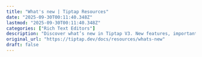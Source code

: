 ```yaml
---
title: "What's new | Tiptap Resources"
date: "2025-09-30T00:11:40.348Z"
lastmod: "2025-09-30T00:11:40.348Z"
categories: ["Rich Text Editors"]
description: "Discover what’s new in Tiptap V3. New features, important improvements, and breaking changes clearly explained."
original_url: "https://tiptap.dev/docs/resources/whats-new"
draft: false
---
```

